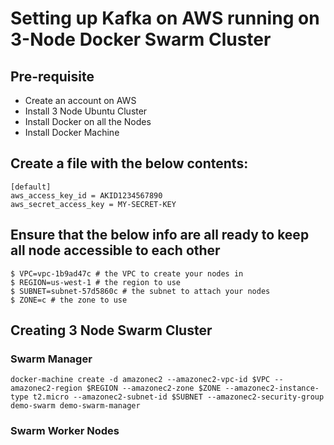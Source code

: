 # Setting up Kafka on AWS running on 3-Node Docker Swarm Cluster

## Pre-requisite

- Create an account on AWS
- Install 3 Node Ubuntu Cluster
- Install Docker on all the Nodes
- Install Docker Machine

## Create a file with the below contents:

```
[default]
aws_access_key_id = AKID1234567890
aws_secret_access_key = MY-SECRET-KEY
```

## Ensure that the below info are all ready  to keep all node accessible to each other

```
$ VPC=vpc-1b9ad47c # the VPC to create your nodes in
$ REGION=us-west-1 # the region to use
$ SUBNET=subnet-57d5860c # the subnet to attach your nodes
$ ZONE=c # the zone to use
```

## Creating 3 Node Swarm Cluster

### Swarm Manager

```
docker-machine create -d amazonec2 --amazonec2-vpc-id $VPC --amazonec2-region $REGION --amazonec2-zone $ZONE --amazonec2-instance-type t2.micro --amazonec2-subnet-id $SUBNET --amazonec2-security-group demo-swarm demo-swarm-manager
```

### Swarm Worker Nodes



